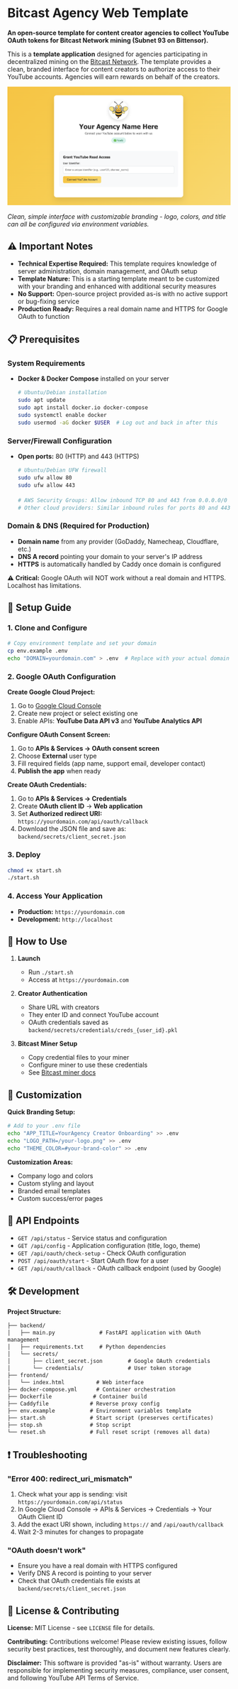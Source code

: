 # Bitcast Agency Web Template

**An open-source template for content creator agencies to collect YouTube OAuth tokens for Bitcast Network mining (Subnet 93 on Bittensor).**

This is a **template application** designed for agencies participating in decentralized mining on the [Bitcast Network](https://github.com/bitcast-network/bitcast). The template provides a clean, branded interface for content creators to authorize access to their YouTube accounts. Agencies will earn rewards on behalf of the creators.

![YouTube OAuth Manager Interface](sample.png)

*Clean, simple interface with customizable branding - logo, colors, and title can all be configured via environment variables.*

## ⚠️ **Important Notes**

- **Technical Expertise Required:** This template requires knowledge of server administration, domain management, and OAuth setup
- **Template Nature:** This is a starting template meant to be customized with your branding and enhanced with additional security measures
- **No Support:** Open-source project provided as-is with no active support or bug-fixing service
- **Production Ready:** Requires a real domain name and HTTPS for Google OAuth to function

## 📋 **Prerequisites**

### **System Requirements**
- **Docker & Docker Compose** installed on your server
  ```bash
  # Ubuntu/Debian installation
  sudo apt update
  sudo apt install docker.io docker-compose
  sudo systemctl enable docker
  sudo usermod -aG docker $USER  # Log out and back in after this
  ```

### **Server/Firewall Configuration**
- **Open ports:** 80 (HTTP) and 443 (HTTPS)
  ```bash
  # Ubuntu/Debian UFW firewall
  sudo ufw allow 80
  sudo ufw allow 443
  
  # AWS Security Groups: Allow inbound TCP 80 and 443 from 0.0.0.0/0
  # Other cloud providers: Similar inbound rules for ports 80 and 443
  ```

### **Domain & DNS (Required for Production)**
- **Domain name** from any provider (GoDaddy, Namecheap, Cloudflare, etc.)
- **DNS A record** pointing your domain to your server's IP address
- **HTTPS** is automatically handled by Caddy once domain is configured

⚠️ **Critical:** Google OAuth will NOT work without a real domain and HTTPS. Localhost has limitations.

## 🚀 **Setup Guide**

### **1. Clone and Configure**
```bash
# Copy environment template and set your domain
cp env.example .env
echo "DOMAIN=yourdomain.com" > .env  # Replace with your actual domain
```

### **2. Google OAuth Configuration**

**Create Google Cloud Project:**
1. Go to [Google Cloud Console](https://console.cloud.google.com/)
2. Create new project or select existing one
3. Enable APIs: **YouTube Data API v3** and **YouTube Analytics API**

**Configure OAuth Consent Screen:**
1. Go to **APIs & Services → OAuth consent screen**
2. Choose **External** user type
3. Fill required fields (app name, support email, developer contact)
4. **Publish the app** when ready

**Create OAuth Credentials:**
1. Go to **APIs & Services → Credentials**
2. Create **OAuth client ID** → **Web application**
3. Set **Authorized redirect URI:** `https://yourdomain.com/api/oauth/callback`
4. Download the JSON file and save as: `backend/secrets/client_secret.json`

### **3. Deploy**
```bash
chmod +x start.sh
./start.sh
```

### **4. Access Your Application**
- **Production:** `https://yourdomain.com`
- **Development:** `http://localhost`

## 📖 **How to Use**

1. **Launch**
   - Run `./start.sh`
   - Access at `https://yourdomain.com`

2. **Creator Authentication**
   - Share URL with creators
   - They enter ID and connect YouTube account
   - OAuth credentials saved as `backend/secrets/credentials/creds_{user_id}.pkl`

3. **Bitcast Miner Setup**
   - Copy credential files to your miner
   - Configure miner to use these credentials
   - See [Bitcast miner docs](https://github.com/bitcast-network/bitcast)

## 🎨 **Customization**

**Quick Branding Setup:**
```bash
# Add to your .env file
echo "APP_TITLE=YourAgency Creator Onboarding" >> .env
echo "LOGO_PATH=/your-logo.png" >> .env
echo "THEME_COLOR=#your-brand-color" >> .env
```

**Customization Areas:**
- Company logo and colors
- Custom styling and layout
- Branded email templates
- Custom success/error pages

## 🔧 **API Endpoints**

- `GET /api/status` - Service status and configuration
- `GET /api/config` - Application configuration (title, logo, theme)
- `GET /api/oauth/check-setup` - Check OAuth configuration  
- `POST /api/oauth/start` - Start OAuth flow for a user
- `GET /api/oauth/callback` - OAuth callback endpoint (used by Google)

## 🛠️ **Development**

**Project Structure:**
```
├── backend/
│   ├── main.py              # FastAPI application with OAuth management
│   ├── requirements.txt     # Python dependencies
│   └── secrets/
│       ├── client_secret.json        # Google OAuth credentials
│       └── credentials/              # User token storage
├── frontend/
│   └── index.html          # Web interface
├── docker-compose.yml      # Container orchestration
├── Dockerfile             # Container build
├── Caddyfile             # Reverse proxy config
├── env.example           # Environment variables template
├── start.sh              # Start script (preserves certificates)
├── stop.sh               # Stop script
└── reset.sh              # Full reset script (removes all data)
```

## ❗ **Troubleshooting**

### **"Error 400: redirect_uri_mismatch"**
1. Check what your app is sending: visit `https://yourdomain.com/api/status`
2. In Google Cloud Console → APIs & Services → Credentials → Your OAuth Client ID
3. Add the exact URI shown, including `https://` and `/api/oauth/callback`
4. Wait 2-3 minutes for changes to propagate

### **"OAuth doesn't work"**
- Ensure you have a real domain with HTTPS configured
- Verify DNS A record is pointing to your server
- Check that OAuth credentials file exists at `backend/secrets/client_secret.json`

## 📄 **License & Contributing**

**License:** MIT License - see `LICENSE` file for details.

**Contributing:** Contributions welcome! Please review existing issues, follow security best practices, test thoroughly, and document new features clearly.

**Disclaimer:** This software is provided "as-is" without warranty. Users are responsible for implementing security measures, compliance, user consent, and following YouTube API Terms of Service.
